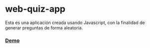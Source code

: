# web-quiz-app 
Esta es una aplicación creada usando Javascript, con la finalidad de generar preguntas de forma aleatoria.

### [Demo](https://munozrc.github.io/web-quiz-app/)
